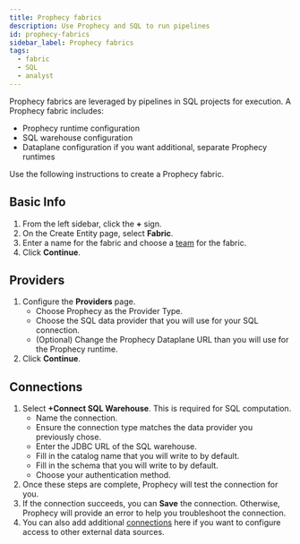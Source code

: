 ```yaml
---
title: Prophecy fabrics
description: Use Prophecy and SQL to run pipelines
id: prophecy-fabrics
sidebar_label: Prophecy fabrics
tags:
  - fabric
  - SQL
  - analyst
---
```


Prophecy fabrics are leveraged by pipelines in SQL projects for execution. A Prophecy fabric includes:

- Prophecy runtime configuration
- SQL warehouse configuration
- Dataplane configuration if you want additional, separate Prophecy runtimes

Use the following instructions to create a Prophecy fabric.

## Basic Info

1. From the left sidebar, click the **+** sign.
1. On the Create Entity page, select **Fabric**.
1. Enter a name for the fabric and choose a [team](/getting-started/concepts/Fabric#share-fabrics) for the fabric.
1. Click **Continue**.

## Providers

1. Configure the **Providers** page.
   - Choose Prophecy as the Provider Type.
   - Choose the SQL data provider that you will use for your SQL connection.
   - (Optional) Change the Prophecy Dataplane URL than you will use for the Prophecy runtime.
1. Click **Continue**.

## Connections

1. Select **+Connect SQL Warehouse**. This is required for SQL computation.
   - Name the connection.
   - Ensure the connection type matches the data provider you previously chose.
   - Enter the JDBC URL of the SQL warehouse.
   - Fill in the catalog name that you will write to by default.
   - Fill in the schema that you will write to by default.
   - Choose your authentication method.
1. Once these steps are complete, Prophecy will test the connection for you.
1. If the connection succeeds, you can **Save** the connection. Otherwise, Prophecy will provide an error to help you troubleshoot the connection.
1. You can also add additional [connections](/administration/connections/) here if you want to configure access to other external data sources.
